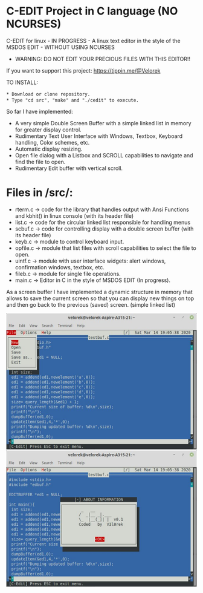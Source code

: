 C-EDIT Project in C language (NO NCURSES)
=========================================
C-EDIT for linux - IN PROGRESS - A linux text editor in the style of the MSDOS EDIT - WITHOUT USING NCURSES
* WARNING: DO NOT EDIT YOUR PRECIOUS FILES WITH THIS EDITOR!!

If you want to support this project:
https://tippin.me/@Velorek

TO INSTALL:  

    * Download or clone repository.
    * Type "cd src", "make" and "./cedit" to execute.
    
So far I have implemented:

* A very simple Double Screen Buffer with a simple linked list in memory for greater display control. 
* Rudimentary Text User Interface with Windows, Textbox, Keyboard handling, Color schemes, etc.
* Automatic display resizing.
* Open file dialog with a Listbox and SCROLL capabilities to navigate and find the file to open.
* Rudimentary Edit buffer with vertical scroll. 

Files in /src/:
===============
* rterm.c -> code for the library that handles output with Ansi Functions and kbhit() in linux console (with its header file)
* list.c -> code for the circular linked list responsible for handling menus 
* scbuf.c -> code for controlling display with a double screen buffer (with its header file)
* keyb.c -> module to control keyboard input.
* opfile.c -> module that list files with scroll capabilities to select the file to open.
* uintf.c -> module with user interface widgets: alert windows, confirmation windows, textbox, etc.
* fileb.c -> module for single file operations.
* main.c -> Editor in C in the style of MSDOS EDIT (In progress).


As a screen buffer I have implemented a dynamic structure in memory that allows to save the current screen so that you can display new things on top and then go back to the previous (saved) screen. (simple linked list)

![Alt text](cedit3.jpg?raw=true "Demo")
![Alt text](cedit4.jpg?raw=true "Demo")
